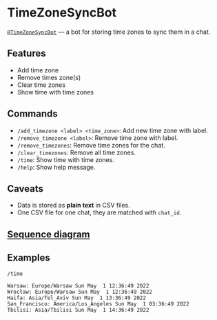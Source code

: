 # TimeZoneSyncBot
[`@TimeZoneSyncBot`](https://t.me/TimeZoneSyncBot) — a bot for storing time zones to sync them in a chat.

## Features
- Add time zone
- Remove times zone(s)
- Clear time zones
- Show time with time zones

## Commands
- `/add_timezone <label> <time_zone>`: Add new time zone with label.
- `/remove_timezone <label>`: Remove time zone with label.
- `/remove_timezones`: Remove time zones for the chat.
- `/clear_timezones`: Remove all time zones.
- `/time`: Show time with time zones.
- `/help`: Show help message.

## Caveats
- Data is stored as **plain text** in CSV files.
- One CSV file for one chat, they are matched with `chat_id`.

## [Sequence diagram](https://sequencediagram.org/index.html?presentationMode=readOnly#initialData=C4S2BsFMAIBUQLYwMoE8B2BjaAhA9sAFCEAOAhgE6iYjnrDQCqAzpBaZdbWfdAMIALMkXJUQNOg3wjO47r2m4ymANaR0AE2Is2AWgB8g4QC4A9KCTEjwA9OMBJdADc8awtdsFjAUQAekTABXYBgLGEw8BAQeLUJlUCdhGGlCaU8pZTVNYwAFCjxMSGZmaDDoCKiYgB10HMoyJBCKZmMa6HKhYAB9EFj4kESQ3AIlVXUtRRxM8fTRrI1jADEQTWgAMxAodbwKDuEeiZGpsc0AHl1dSens5a21nb3u3uIrk41Z4-mfX2AKeNLEDAAF54dBFdb5BClAQwDZQVJHa4ac6XRFvYzwJDQEFg5gvNHzD5I4x8MjgILgJLlQIUCjqBhhBEZN4o15fTEwFYArE4or45mE-Rs8ZLHbRBmA6Bcsq8vHCs4XeULRZi4QhDTcyD81kEkUqiji9WawgaSD9QbJXWaKydHXAYwAWSKzDIAHMYAB3MACbYGtWQDWM03mqkpQg6Cgo6zGZACPAe41AA)

## Examples
`/time`
```plaintext
Warsaw: Europe/Warsaw Sun May  1 12:36:49 2022
Wrocław: Europe/Warsaw Sun May  1 12:36:49 2022
Haifa: Asia/Tel_Aviv Sun May  1 13:36:49 2022
San_Francisco: America/Los_Angeles Sun May  1 03:36:49 2022
Tbilisi: Asia/Tbilisi Sun May  1 14:36:49 2022
```
